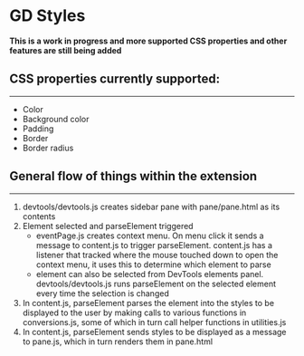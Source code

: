 # GD Styles
**This is a work in progress and more supported CSS properties and other features are still being added**

## CSS properties currently supported:
***
- Color
- Background color
- Padding
- Border
- Border radius

## General flow of things within the extension
***
1. devtools/devtools.js creates sidebar pane with pane/pane.html as its contents
2. Element selected and parseElement triggered
   - eventPage.js creates context menu. On menu click it sends a message to content.js to trigger parseElement. content.js has a listener that tracked where the mouse touched down to open the context menu, it uses this to determine which element to parse
   - element can also be selected from DevTools elements panel. devtools/devtools.js runs parseElement on the selected element every time the selection is changed
3. In content.js, parseElement parses the element into the styles to be displayed to the user by making calls to various functions in conversions.js, some of which in turn call helper functions in utilities.js
4. In content.js, parseElement sends styles to be displayed as a message to pane.js, which in turn renders them in pane.html
